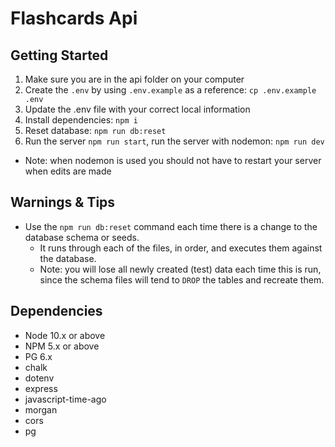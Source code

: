 # Flashcards Api

## Getting Started

1. Make sure you are in the api folder on your computer
2. Create the `.env` by using `.env.example` as a reference: `cp .env.example .env`
3. Update the .env file with your correct local information
4. Install dependencies: `npm i`
5. Reset database: `npm run db:reset`
6. Run the server `npm run start`, run the server with nodemon: `npm run dev`

- Note: when nodemon is used you should not have to restart your server when edits are made

## Warnings & Tips

- Use the `npm run db:reset` command each time there is a change to the database schema or seeds.
  - It runs through each of the files, in order, and executes them against the database.
  - Note: you will lose all newly created (test) data each time this is run, since the schema files will tend to `DROP` the tables and recreate them.

## Dependencies

- Node 10.x or above
- NPM 5.x or above
- PG 6.x
- chalk
- dotenv
- express
- javascript-time-ago
- morgan
- cors
- pg
